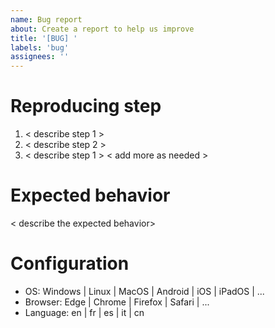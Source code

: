 ```yaml
---
name: Bug report
about: Create a report to help us improve
title: '[BUG] '
labels: 'bug'
assignees: ''
---
```


# Reproducing step

1. < describe step 1 >
2. < describe step 2 >
3. < describe step 1 >
< add more as needed >

# Expected behavior

< describe the expected behavior>

# Configuration

- OS: Windows | Linux | MacOS | Android | iOS | iPadOS | ...
- Browser: Edge | Chrome | Firefox | Safari | ...
- Language: en | fr | es | it | cn
